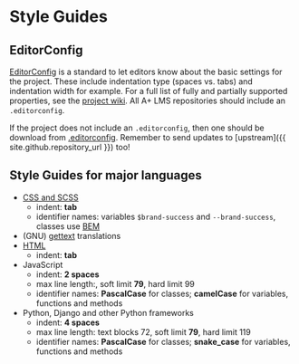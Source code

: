 # Style Guides

## EditorConfig

[EditorConfig](https://editorconfig.org/) is a standard to let editors know about the basic settings for the project.
These include indentation type (spaces vs. tabs) and indentation width for example.
For a full list of fully and partially supported properties, see the [project wiki](https://github.com/editorconfig/editorconfig/wiki/EditorConfig-Properties).
All A+ LMS repositories should include an `.editorconfig`.

If the project does not include an `.editorconfig`, then one should be download from [.editorconfig](../../../editorconfig.ini).
Remember to send updates to [upstream]({{ site.github.repository_url }}) too!


## Style Guides for major languages

* [CSS and SCSS](css/)
  * indent: **tab**
  * identifier names: variables `$brand-success` and `--brand-success`, classes use [BEM](http://getbem.com/)
* (GNU) [gettext](gettext/) translations
* [HTML](html/)
  * indent: **tab**
* JavaScript
  * indent: **2 spaces**
  * max line length:, soft limit **79**, hard limit 99
  * identifier names: **PascalCase** for classes; **camelCase** for variables, functions and methods
* Python, Django and other Python frameworks
  * indent: **4 spaces**
  * max line length: text blocks 72, soft limit **79**, hard limit 119
  * identifier names: **PascalCase** for classes; **snake_case** for variables, functions and methods
